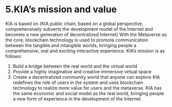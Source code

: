 # 5.KIA’s mission and value

KIA is based on (KIA public chain, based on a global perspective, comprehensively subverts the development model of the Internet and becomes a new generation of decentralized Internet) With the Metaverse as the core, blockchain technology is used to promote communication between the tangible and intangible worlds, bringing people a comprehensive, real and exciting interactive experience. KIA’s mission is as follows:

1. Build a bridge between the real world and the virtual world
2. Provide a highly imaginative and creative immersive virtual space
3. Create a decentralized community world that anyone can explore KIA redefines the role of users in the system and uses blockchain technology to realize more value for users and the metaverse. KIA has the same economic and social model as the real world, bringing people a new form of experience in the development of the Internet.

